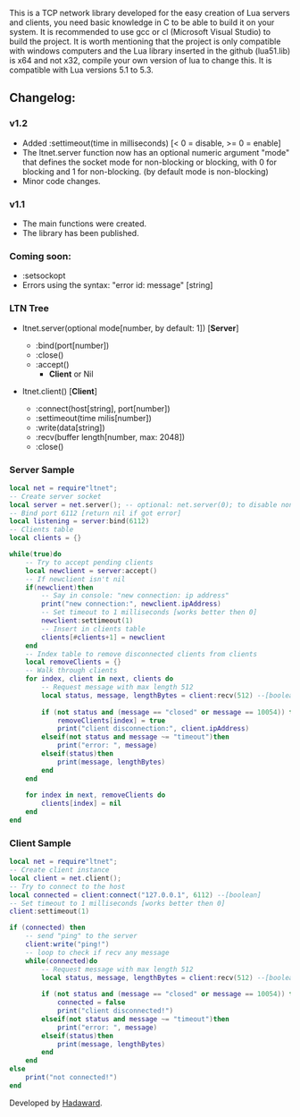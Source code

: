 This is a TCP network library developed for the easy creation of Lua servers and clients, you need basic knowledge in C to be able to build it on your system. It is recommended to use gcc or cl (Microsoft Visual Studio) to build the project.
It is worth mentioning that the project is only compatible with windows computers and the Lua library inserted in the github (lua51.lib) is x64 and not x32, compile your own version of lua to change this. It is compatible with Lua versions 5.1 to 5.3.

## Changelog:
### v1.2 
- Added :settimeout(time in milliseconds) [< 0 = disable, >= 0 = enable]
- The ltnet.server function now has an optional numeric argument "mode" that defines the socket mode for non-blocking or blocking, with 0 for blocking and 1 for non-blocking. (by default mode is non-blocking)
- Minor code changes.

### v1.1
- The main functions were created.
- The library has been published.

### Coming soon:
- :setsockopt
- Errors using the syntax: "error id: message" [string]

### LTN Tree
- ltnet.server(optional mode[number, by default: 1]) [**Server**]
  - :bind(port[number])
  - :close()
  - :accept()
    - **Client** or Nil

- ltnet.client() [**Client**]
    - :connect(host[string], port[number])
    - :settimeout(time milis[number])
    - :write(data[string])
    - :recv(buffer length[number, max: 2048])
    - :close()

### Server Sample
```lua
local net = require"ltnet";
-- Create server socket
local server = net.server(); -- optional: net.server(0); to disable non-blocking, default: 1
-- Bind port 6112 [return nil if got error]
local listening = server:bind(6112)
-- Clients table
local clients = {}

while(true)do
	-- Try to accept pending clients
	local newclient = server:accept()
	-- If newclient isn't nil
	if(newclient)then
		-- Say in console: "new connection:	ip address"
		print("new connection:", newclient.ipAddress)
		-- Set timeout to 1 milliseconds [works better then 0]
		newclient:settimeout(1)
		-- Insert in clients table
		clients[#clients+1] = newclient
	end
	-- Index table to remove disconnected clients from clients
	local removeClients = {}
	-- Walk through clients
	for index, client in next, clients do
		-- Request message with max length 512
		local status, message, lengthBytes = client:recv(512) --[boolean,string or number[error id],number]
		
		if (not status and (message == "closed" or message == 10054)) then
			removeClients[index] = true
			print("client disconnection:", client.ipAddress)
		elseif(not status and message ~= "timeout")then
			print("error: ", message)
		elseif(status)then
			print(message, lengthBytes)
		end
	end
	
	for index in next, removeClients do
		clients[index] = nil
	end
end
```

### Client Sample
```lua
local net = require"ltnet";
-- Create client instance
local client = net.client();
-- Try to connect to the host
local connected = client:connect("127.0.0.1", 6112) --[boolean]
-- Set timeout to 1 milliseconds [works better then 0]
client:settimeout(1)

if (connected) then
	-- send "ping" to the server
	client:write("ping!")
	-- loop to check if recv any message
	while(connected)do
		-- Request message with max length 512
		local status, message, lengthBytes = client:recv(512) --[boolean,string or number[error id],number]
		
		if (not status and (message == "closed" or message == 10054)) then
			connected = false
			print("client disconnected!")
		elseif(not status and message ~= "timeout")then
			print("error: ", message)
		elseif(status)then
			print(message, lengthBytes)
		end
	end
else
	print("not connected!")
end
```
Developed by [Hadaward](https://github.com/Hadaward).
